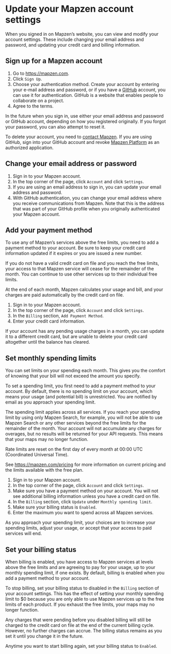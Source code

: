 # Update your Mapzen account settings

When you signed in on Mapzen’s website, you can view and modify your account settings. These include changing your email address and password, and updating your credit card and billing information.

## Sign up for a Mapzen account

1. Go to https://mapzen.com.
2. Click `Sign Up`.
3. Choose your authentication method. Create your account by entering your e-mail address and password, or if you have a [GitHub](https://github.com) account, you can use it for authentication. GitHub is a website that enables people to collaborate on a project.
4. Agree to the terms.

In the future when you sign in, use either your email address and password or GitHub account, depending on how you registered originally. If you forgot your password, you can also attempt to reset it.

To delete your account, you need to [contact Mapzen](mailto:support@mapzen.com). If you are using GitHub, sign into your GitHub account and revoke [Mapzen Platform](https://help.github.com/articles/reviewing-your-authorized-applications-oauth/) as an authorized application.

## Change your email address or password

1. Sign in to your Mapzen account.
2. In the top corner of the page, click `Account` and click `Settings`.
3. If you are using an email address to sign in, you can update your email address and password.
4. With GitHub authentication, you can change your email address where you receive communications from Mapzen. Note that this is the address that was part of your GitHub profile when you originally authenticated your Mapzen account.

## Add your payment method

To use any of Mapzen’s services above the free limits, you need to add a payment method to your account. Be sure to keep your credit card information updated if it expires or you are issued a new number.

If you do not have a valid credit card on file and you reach the free limits, your access to that Mapzen service will cease for the remainder of the month. You can continue to use other services up to their individual free limits.

At the end of each month, Mapzen calculates your usage and bill, and your charges are paid automatically by the credit card on file.

1. Sign in to your Mapzen account.
2. In the top corner of the page, click `Account` and click `Settings`.
3. In the `Billing` section, `Add Payment Method`.
4. Enter your credit card information.

If your account has any pending usage charges in a month, you can update it to a different credit card, but are unable to delete your credit card altogether until the balance has cleared.

## Set monthly spending limits

You can set limits on your spending each month. This gives you the comfort of knowing that your bill will not exceed the amount you specify.

To set a spending limit, you first need to add a payment method to your account. By default, there is no spending limit on your account, which means your usage (and potential bill) is unrestricted. You are notified by email as you approach your spending limit.

The spending limit applies across all services. If you reach your spending limit by using only Mapzen Search, for example, you will not be able to use Mapzen Search or any other services beyond the free limits for the remainder of the month. Your account will not accumulate any charges for overages, but no results will be returned for your API requests. This means that your maps may no longer function.

Rate limits are reset on the first day of every month at 00:00 UTC (Coordinated Universal Time).

See https://mapzen.com/pricing for more information on current pricing and the limits available with the free plan.

1. Sign in to your Mapzen account.
2. In the top corner of the page, click `Account` and click `Settings`.
3. Make sure you have a payment method on your account. You will not see additional billing information unless you have a credit card on file.
4. In the `Billing` section, click `Update` under `Monthly spending limit`.
5. Make sure your billing status is `Enabled`.
6. Enter the maximum you want to spend across all Mapzen services.

As you approach your spending limit, your choices are to increase your spending limits, adjust your usage, or accept that your access to paid services will end.

## Set your billing status

When billing is enabled, you have access to Mapzen services at levels above the free limits and are agreeing to pay for your usage, up to your monthly spending limit, if one exists. By default, billing is enabled when you add a payment method to your account.

To stop billing, set your billing status to disabled in the `Billing` section of your account settings. This has the effect of setting your monthly spending limit to $0 because you are only able to use Mapzen services up to the free limits of each product. If you exhaust the free limits, your maps may no longer function.

Any charges that were pending before you disabled billing will still be charged to the credit card on file at the end of the current billing cycle. However, no further charges can accrue. The billing status remains as you set it until you change it in the future.

Anytime you want to start billing again, set your billing status to `Enabled`.
